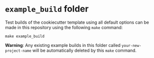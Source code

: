 # `example_build` folder

Test builds of the cookiecutter template using all default options can be made in this repository using the following 
`make` command:

```
make example_build
```

**Warning**: Any existing example builds in this folder called `your-new-project-name` will be automatically deleted by 
this `make` command.
